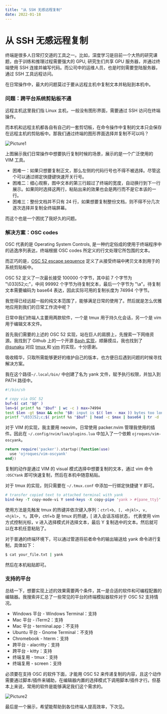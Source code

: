 ```yaml
---
title: "从 SSH 无感远程复制"
date: 2022-01-18
---
```


# 从 SSH 无感远程复制

终端是很多人日常打交道的工具之一。比如，深度学习是目前一个大热的研究课题，由于训练和推理过程需要强大的 GPU, 研究生们共享 GPU 服务器，并通过终端使用 SSH 连接并编写代码。而公司中的运维人员，也是时刻需要登陆服务器，通过 SSH 工具远程访问。

在日常操作中，最大的问题莫过于要从远程主机中复制文本并粘贴到本机中。

### 问题：跨平台系统剪贴板不通

远程主机这里我们指 Linux 主机，一般没有图形界面，需要通过 SSH 访问在终端操作。

而本机和远程主机都各自有自己的一套剪切板，在命令操作中复制的文本只会保存在远程主机的剪贴板中。那我们通过终端的图形界面选择并复制不可以吗？

![Picture1](https://image.wsine.top/4d3dc9c5151b617846f1fa6a720dafb4.png)

上图展示我们日常操作中想要执行复制时候的场景，展示的是一个广泛使用的 VIM 工具。

- 困难一：如果只想要复制正文，那么左侧的代码行号也不得不被选择。尽管这个可以通过绑定快捷键快速开关行号。
- 困难二：细心观察，图中文本的第三行超过了终端的宽度，自动换行到下一行展示。如果同时选择这两行，粘贴出来的效果也会是两行而不是它本该的一行。
- 困难三：整份文档并不只有 24 行，如果想要复制整份文档，则不得不分几次逐次选择并复制全终端屏幕。

而这个也是一个困扰了我好久的问题。

### 解决方案：OSC codes

OSC 代表的是 Operating System Controls, 是一种约定俗成的使用于终端程序中的逃逸序列表达，终端根据 OSC codes 所定义的行文处理它所包围的文本。

而正巧的是，[OSC 52 escape sequence](https://chromium.googlesource.com/apps/libapps/+/master/nassh/doc/FAQ.md#Is-OSC-52-aka-clipboard-operations_supported) 定义了从接受终端中拷贝文本到用于的系统剪贴板中。

OSC 52 定义了一次最长接受 100000 个字节，其中前 7 个字节为 "\033]52;c;"，中间 99992 个字节为待复制文本，最后一个字节为 "\a"。待复制文本需要编码为 base64 表达，因此实际可用的复制长度为 74994 个字节。

我觉得已经远超一般的纯文本范围了，能够满足日常的使用了。然后就是怎么优雅地应用到我们的日常工作流中呢？

日常中我们终端人主要用两款软件，一个是 tmux 用于持久化会话，另一个是 vim 用于编辑文本文件。

首先我们需要的上述的 OSC 52 实现，站在巨人的肩膀上，先搜索一下网络资源。我找到了 Github 上的一个开源 [Bash 实现](https://github.com/sunaku/home/blob/master/bin/yank)，顺藤摸瓜，我也找到了 [@sunaku](https://github.com/sunaku) 对应 [tmux ](https://github.com/sunaku/home/blob/master/.tmux.conf.erb)和 [vim](https://github.com/sunaku/.vim/blob/master/plugin/yank.vim) 的实现，十分感谢。

吸收精华，只取所需能够更好的维护自己的版本，也方便日后遇到问题的时候寻找解决方案。

我在这个路径`~/.local/bin/` 中创建了名为 yank 文件，赋予执行权限，并加入到 PATH 路径中。

```Bash
#!/bin/sh

# copy via OSC 52
buf=$( cat "$@" )
len=$( printf %s "$buf" | wc -c ) max=74994
test $len -gt $max && echo "$0: input is $(( len - max )) bytes too long" >&2
printf "\033]52;c;$( printf %s "$buf" | head -c $max | base64 | tr -d '\r\n' )\a"
```

对于 VIM 的实现，我主要用 neovim，日常使用 packer.nvim 管理我使用的插件。因此在 `~/.config/nvim/lua/plugins.lua` 中加入了一个依赖 `ojroques/vim-oscyank`。

```Lua
return require('packer').startup({function(use)
  use 'ojroques/vim-oscyank'
end})
```

复制的动作是通过 VIM 的 visual 模式选择中想要复制的文本，通过 vim 命令 `:OSCYank` 即可快速复制，然后在本机中随意粘贴。

对于 tmux 的实现，则只需要在 `~/.tmux.conf` 中添加一行绑定快捷键 Y 即可。

```Perl
# transfer copied text to attached terminal with yank
bind-key -T copy-mode-vi Y send-keys -X copy-pipe 'yank > #{pane_tty}'
```

使用方法是先触发 tmux 的热键并依次键入序列：`ctrl+b, [, <hjkl>, v, <hjkl>, Y`。其中，ctrl+b 是 tmux 的热键，[ 进入会话冻结状态，<hjkl> 代表使用 vim 方式控制光标，v 进入选择模式并选择文本，最后 Y 复制选中的文本。然后就可以在本机任意粘贴了。

对于普通的终端环境下，可以通过管道将前者命令的输出输送给 yank 命令进行复制，具体如下：

```Bash
$ cat your_file.txt | yank
```

然后在本机粘贴即可。

### 支持的平台

总结一下，想要实现上述的效果需要两个条件，其一是合适的软件和可编程配置的编辑器。我搜索并汇总了一些常见的平台的终端模拟器软件对于 OSC 52 支持情况。

- Windows 平台 - Windows Terminal：支持
- Mac 平台 - iTerm2：支持
- Mac 平台 - terminal.app：不支持
- Ubuntu 平台 - Gnome Terminal：不支持
- Chromebook - hterm：支持
- 跨平台 - alacritty：支持
- 跨平台 - kitty：支持
- 终端复用 - tmux：支持
- 终端复用 - screen：支持

必须要在支持 OSC 的软件下面，才能用 OSC 52 来传递复制的内容，且这个动作需要通过脚本/插件来辅助，在编辑器内置的选择模式下调用脚本/插件才行。但基本上来说，常用的软件是能够满足我们这个需求的。

![Picture2](https://image.wsine.top/5a2c7c729710918bda5db7c8e1dc181d.gif)

最后是一个展示，希望能帮助到各位终端人提高效率，下次见。
